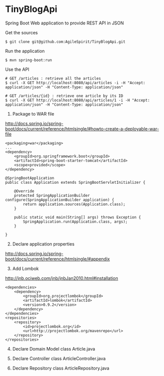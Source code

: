 # TinyBlogApi
Spring Boot Web application to provide REST API in JSON

Get the sources

```
$ git clone git@github.com:AgileSpirit/TinyBlogApi.git
```

Run the application

```
$ mvn spring-boot:run
```

Use the API
```
# GET /articles : retrieve all the articles
$ curl -X GET http://localhost:8080/api/articles -i -H "Accept: application/json" -H "Content-Type: application/json"

# GET /articles/{id} : retrieve one article by its ID
$ curl -X GET http://localhost:8080/api/articles/1 -i -H "Accept: application/json" -H "Content-Type: application/json"
```




1. Package to WAR file

http://docs.spring.io/spring-boot/docs/current/reference/htmlsingle/#howto-create-a-deployable-war-file

```
<packaging>war</packaging>
...
<dependency>
    <groupId>org.springframework.boot</groupId>
    <artifactId>spring-boot-starter-tomcat</artifactId>
    <scope>provided</scope>
</dependency>
```

```
@SpringBootApplication
public class Application extends SpringBootServletInitializer {

    @Override
    protected SpringApplicationBuilder configure(SpringApplicationBuilder application) {
        return application.sources(Application.class);
    }

    public static void main(String[] args) throws Exception {
        SpringApplication.run(Application.class, args);
    }

}
```

2. Declare application properties

http://docs.spring.io/spring-boot/docs/current/reference/htmlsingle/#appendix

3. Add Lombok

http://jnb.ociweb.com/jnb/jnbJan2010.html#installation

```
<dependencies>
    <dependency>
        <groupId>org.projectlombok</groupId>
        <artifactId>lombok</artifactId>
        <version>0.9.2</version>
    </dependency>
</dependencies>
<repositories>
    <repository>
        <id>projectlombok.org</id>
        <url>http://projectlombok.org/mavenrepo</url>
    </repository>
</repositories>
```

4. Declare Domain Model class Article.java

5. Declare Controller class ArticleController.java

6. Declare Repository class ArticleRepository.java